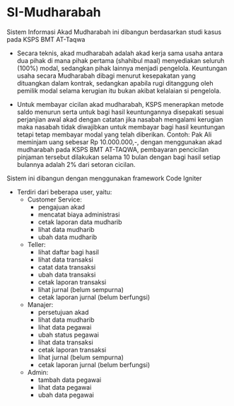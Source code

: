 # SI-Mudharabah
Sistem Informasi Akad Mudharabah ini dibangun berdasarkan studi kasus pada KSPS BMT AT-Taqwa

* Secara teknis, akad mudharabah adalah akad kerja sama usaha antara dua pihak di mana pihak pertama (shahibul maal) menyediakan seluruh (100%) modal, sedangkan pihak lainnya menjadi pengelola. Keuntungan usaha secara Mudharabah dibagi menurut kesepakatan yang dituangkan dalam kontrak, sedangkan apabila rugi ditanggung oleh pemilik modal selama kerugian itu bukan akibat kelalaian si pengelola.

* Untuk membayar cicilan akad mudharabah, KSPS menerapkan metode saldo menurun serta untuk bagi hasil keuntungannya disepakati sesuai perjanjian awal akad dengan catatan jika nasabah mengalami kerugian maka nasabah tidak diwajibkan untuk membayar bagi hasil keuntungan tetapi tetap membayar modal yang telah diberikan.
Contoh: Pak Ali meminjam uang sebesar Rp 10.000.000,-, dengan menggunakan akad mudharabah pada KSPS BMT AT-TAQWA, pembayaran pencicilan pinjaman tersebut dilakukan selama 10 bulan dengan bagi hasil setiap bulannya adalah 2% dari setoran cicilan.

Sistem ini dibangun dengan menggunakan framework Code Igniter

* Terdiri dari beberapa user, yaitu:
  - Customer Service:
    - pengajuan akad
    - mencatat biaya administrasi
    - cetak laporan data mudharib
    - lihat data mudharib
    - ubah data mudharib
  - Teller:
    - lihat daftar bagi hasil
    - lihat data transaksi
    - catat data transaksi
    - ubah data transaksi
    - cetak laporan transaksi
    - lihat jurnal (belum sempurna)
    - cetak laporan jurnal (belum berfungsi)
  - Manajer:
    - persetujuan akad
    - lihat data mudharib
    - lihat data pegawai
    - ubah status pegawai
    - lihat data transaksi
    - cetak laporan transaksi
    - lihat jurnal (belum sempurna)
    - cetak laporan jurnal (belum berfungsi)
  - Admin:
    - tambah data pegawai
    - lihat data pegawai
    - ubah data pegawai
